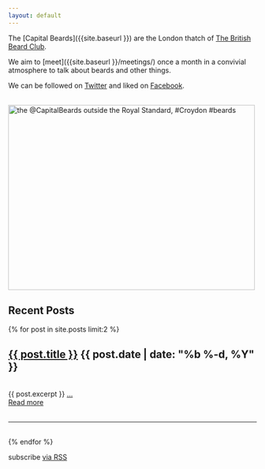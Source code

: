 ```yaml
---
layout: default
---
```


The [Capital Beards]({{site.baseurl }}) are the London thatch of [The British
Beard Club](http://thebritishbeardclub.org/index.php).

We aim to [meet]({{site.baseurl }}/meetings/) once a month in a convivial
atmosphere to talk about beards and other things.

We can be followed on [Twitter](https://twitter.com/capitalbeards) and liked on
[Facebook](https://www.facebook.com/capitalbeards).

<br />
<a href="https://www.flickr.com/photos/rjw1/16656582753" title="the @CapitalBeards outside the Royal Standard, #Croydon #beards by bob walker, on Flickr"><img src="https://farm9.staticflickr.com/8693/16656582753_282361ea73.jpg" width="500" height="375" alt="the @CapitalBeards outside the Royal Standard, #Croydon #beards" align="middle"></a>

<br />

## Recent Posts ##
{% for post in site.posts limit:2 %}
<h2> <a class="post-link" href="{{ post.url | prepend: site.baseurl }}">{{ post.title }}</a>
<span class="post-date">{{ post.date | date: "%b %-d, %Y" }}</span></h2>
<br />
{{ post.excerpt }} <a class="post-link" href="{{ post.url | prepend: site.baseurl }}">&hellip;</a>
<br />
<a class="post-link" href="{{ post.url | prepend: site.baseurl }}">Read more</a>
<br />
<br />
<hr>
<br />
{% endfor %}

  <p class="rss-subscribe">subscribe <a href="{{ "/feed.xml" | prepend: site.baseurl }}">via RSS</a></p>


